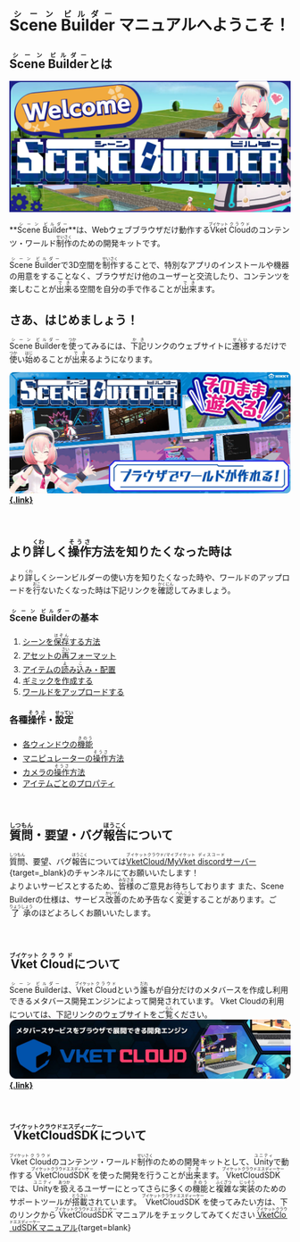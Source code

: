# **<ruby>Scene<rt>シーン</rt></ruby> <ruby>Builder<rt>ビルダー</rt></ruby>** マニュアルへようこそ！

## <ruby>Scene<rt>シーン</rt></ruby> <ruby>Builder<rt>ビルダー</rt></ruby>とは

![index_1](img/index_1.jpg)

**<ruby>Scene<rt>シーン</rt></ruby> <ruby>Builder<rt>ビルダー</rt></ruby>**は、<ruby>Web<rt></rt>ウェブ</ruby>ブラウザだけ動作する<ruby>Vket<rt>ブイケット</rt></ruby> <ruby>Cloud<rt>クラウド</rt></ruby>のコンテンツ・ワールド<ruby>制作<rt>せいさく</rt></ruby>のための開発</ruby>キットです。

<ruby>Scene<rt>シーン</rt></ruby> <ruby>Builder<rt>ビルダー</rt></ruby>で3D空間を<ruby>制作<rt>せいさく</rt></ruby>することで、特別なアプリのインストールや機器の用意をすることなく、ブラウザだけ他のユーザーと交流したり、コンテンツを楽しむことが<ruby>出来<rt>でき</rt></ruby>る空間を自分の手で作ることが<ruby>出来<rt>でき</rt></ruby>ます。


## さあ、はじめましょう！

<ruby>Scene<rt>シーン</rt></ruby> <ruby>Builder<rt>ビルダー</rt></ruby>を<ruby>使<rt>つか</rt></ruby>ってみるには、<ruby>下記<rt>かき</rt></ruby>リンクのウェブサイトに<ruby>遷移<rt>せんい</rt></ruby>するだけで<ruby>使<rt>つか</rt></ruby>い<ruby>始<rt>はじ</rt></ruby>めることが<ruby>出来<rt>でき</rt></ruby>るようになります。

**[![index_2](img/index_2.jpg){.link}](https://scenebuilder.vket.com/)**

<br>

## より<ruby><rb>詳</rb><rp>(</rp><rt>くわ</rt><rp>)</rp></ruby>しく<ruby><rb>操作</rb><rp >(</rp><rt>そうさ</rt><rp>)</rp></ruby>方法を知りたくなった時は
より<ruby><rb>詳</rb><rp>(</rp><rt>くわ</rt><rp>)</rp></ruby>しくシーンビルダーの使い方を知りたくなった時や、ワールドのアップロードを<ruby><rb>行</rb><rp>(</rp><rt>おこ</rt><rp>)</rp></ruby>ないたくなった時は下記リンクを<ruby><rb>確認</rb><rp >(</rp><rt>かくにん</rt><rp>)</rp></ruby>してみましょう。

### <ruby>Scene<rt>シーン</rt></ruby> <ruby>Builder<rt>ビルダー</rt>の基本

1. [シーンを<ruby><rb>保存</rb><rp >(</rp><rt>ほぞん</rt><rp>)</rp></ruby>する方法](GettingStarted/SavingScenes.md)
2. [アセットの<ruby><rb>再</rb><rp >(</rp><rt>さい</rt><rp>)</rp></ruby>フォーマット](GettingStarted/ReformattingAssets.md)
3. [アイテムの<ruby><rb>読</rb><rp>(</rp><rt>よ</rt><rp>)</rp></ruby>み<ruby><rb>込</rb><rp>(</rp><rt>こ</rt><rp>)</rp></ruby>み・配置](GettingStarted/ImportItems.md)
4. [ギミックを作成する](GettingStarted/CreateGimmicks.md)
5. [ワールドをアップロードする](GettingStarted/WorldUpload.md)

### 各種<ruby><rb>操作</rb><rp >(</rp><rt>そうさ</rt><rp>)</rp></ruby>・<ruby><rb>設定</rb><rp >(</rp><rt>せってい</rt><rp>)</rp></ruby>
- [各ウィンドウの<ruby><rb>機能</rb><rp >(</rp><rt>きのう</rt><rp>)</rp></ruby>](ControlsProperties/WindowOverview.md)
- [マニピュレーターの<ruby><rb>操作</rb><rp >(</rp><rt>そうさ</rt><rp>)</rp></ruby>方法](ControlsProperties/Manipulator.md)
- [カメラの<ruby><rb>操作</rb><rp >(</rp><rt>そうさ</rt><rp>)</rp></ruby>方法](ControlsProperties/CameraControls.md)
- [アイテムごとのプロパティ](ControlsProperties/ItemConfig.md)

<br>

## <ruby><rb>質問</rb><rp >(</rp><rt>しつもん</rt><rp>)</rp></ruby>・要望・バグ<ruby><rb>報告</rb><rp >(</rp><rt>ほうこく</rt><rp>)</rp></ruby>について
<ruby><rb>質問</rb><rp >(</rp><rt>しつもん</rt><rp>)</rp></ruby>、要望、バグ<ruby><rb>報告</rb><rp >(</rp><rt>ほうこく</rt><rp>)</rp></ruby>については[<ruby>VketCloud/MyVket<rt>ブイケットクラウド/マイブイケット</rt></ruby> <ruby>discord<rt>ディスコード</rt></ruby>サーバー](https://discord.com/invite/wJjtZRKjqU){target=_blank}のチャンネルにてお願いいたします！<br />よりよいサービスとするため、<ruby><rb>皆様</rb><rp >(</rp><rt>みなさま</rt><rp>)</rp></ruby>のご意見お待ちしております
また、Scene Builderの仕様は、サービス<ruby><rb>改善</rb><rp >(</rp><rt>かいぜん</rt><rp>)</rp></ruby>のため予告なく<ruby><rb>変更</rb><rp >(</rp><rt>へんこう</rt><rp>)</rp></ruby>することがあります。ご<ruby><rb>了承</rb><rp>(</rp><rt>りょうしょう</rt><rp>)</rp></ruby>のほどよろしくお願いいたします。

<br>

## <ruby>Vket<rt>ブイケット</rt></ruby> <ruby>Cloud<rt>クラウド</rt></ruby>について

<ruby>Scene<rt>シーン</rt></ruby> <ruby>Builder<rt>ビルダー</rt></ruby>は、<ruby>Vket<rt>ブイケット</rt></ruby> <ruby>Cloud<rt>クラウド</rt></ruby>という<ruby><rb>誰</rb><rp >(</rp><rt>だれ</rt><rp>)</rp></ruby>もが自分だけのメタバースを作成し利用できるメタバース開発エンジンによって開発されています。
Vket Cloudの利用については、下記リンクのウェブサイトをご<ruby><rb>覧</rb><rp>(</rp><rt>らん</rt><rp>)</rp></ruby>ください。
**[![index_3](img/index_3.jpg){.link}](https://cloud.vket.com/#about)**

<br>

## <ruby>VketCloudSDK<rt>ブイケットクラウドエスディーケー</rt></ruby>について
<ruby>Vket<rt>ブイケット</rt></ruby> <ruby>Cloud<rt>クラウド</rt></ruby>のコンテンツ・ワールド<ruby><rb>制作</rb><rp >(</rp><rt>せいさく</rt><rp>)</rp></ruby>のための開発キットとして、<ruby>Unity<rt>ユニティ</rt></ruby>で動作する<ruby>VketCloudSDK<rt>ブイケットクラウドエスディーケー</rt></ruby>を使った開発を行うことが<ruby><rb>出来</rb><rp >(</rp><rt>でき</rt><rp>)</rp></ruby>ます。
<ruby>VketCloudSDK<rt>ブイケットクラウドエスディーケー</rt></ruby>では、<ruby>Unity<rt>ユニティ</rt></ruby>を<ruby><rb>扱</rb><rp >(</rp><rt>あつか</rt><rp>)</rp></ruby>えるユーザーにとってさらに多くの<ruby><rb>機能</rb><rp >(</rp><rt>きのう</rt><rp>)</rp></ruby>と<ruby><rb>複雑</rb><rp >(</rp><rt>ふくざつ</rt><rp>)</rp></ruby>な<ruby><rb>実装</rb><rp >(</rp><rt>じっそう</rt><rp>)</rp></ruby>のためのサポートツールが<ruby><rb>搭載</rb><rp >(</rp><rt>とうさい</rt><rp>)</rp></ruby>されています。
<ruby>VketCloudSDK<rt>ブイケットクラウドエスディーケー</rt></ruby>を使ってみたい方は、下のリンクから<ruby>VketCloudSDK<rt>ブイケットクラウドエスディーケー</rt></ruby>マニュアルをチェックしてみてください
[<ruby>VketCloudSDK<rt>ブイケットクラウドエスディーケー</rt></ruby>マニュアル](https://vrhikky.github.io/VketCloudSDK_Documents/latest/ja/index.html){target=blank}    

